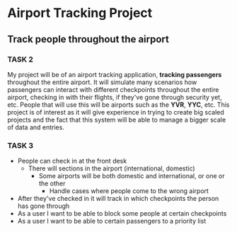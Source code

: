 # Airport Tracking Project
## Track people throughout the airport





### **TASK 2**
My project will be of an airport tracking application, **tracking passengers** throughout the
entire airport. It will simulate many scenarios how passengers can interact with different
checkpoints throughout the entire airport, checking in with their flights, if they've gone
through security yet, etc. People that will use this will be airports such as the **YVR**, **YYC**, etc.
This project is of interest as it will give experience in trying to create big scaled
projects and the fact that this system will be able to manage a bigger scale of data and entries.


### **TASK 3**
* People can check in at the front desk
  * There will sections in the airport (international, domestic)
    * Some airports will be both domestic and international, or one or the other
      * Handle cases where people come to the wrong airport
* After they've checked in it will track in which checkpoints the person has gone through
* As a user I want to be able to block some people at certain checkpoints
* As a user I want to be able to certain passengers to a priority list

